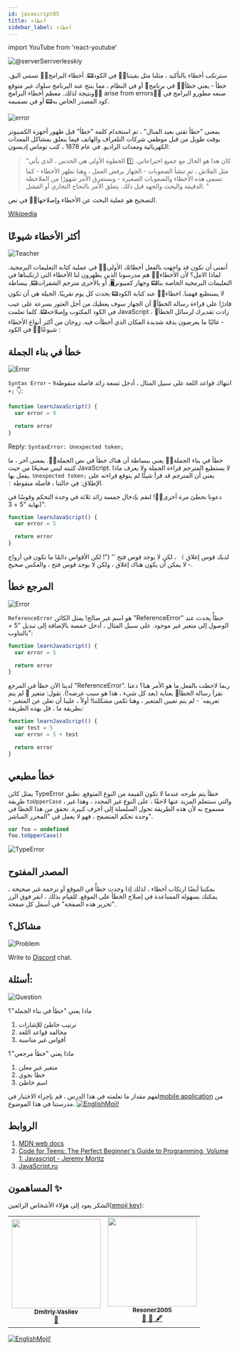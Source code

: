 ```yaml
---
id: javascript05
title: أخطاء
sidebar_label: أخطاء
---
```


import YouTube from 'react-youtube'

![@serverSerrverlesskiy](/img/javascript/headers/05.jpg)

سترتكب أخطاء بالتأكيد ، مثلنا مثل بقيتنا🙅‍♂️ في الكود📟. أخطاء البرامج🙅‍♂️ تسمى البق. خطأ - يعني خطأ🙅‍♂️ في برنامج💾 أو في النظام ، مما ينتج عنه البرنامج سلوك غير متوقع ونتيجة لذلك. معظم أخطاء البرامج🙅‍♂️ arise from errors🙅‍♂️ صنعه مطورو البرامج في كود المصدر الخاص به📟 أو في تصميمه.

![error](https://media.giphy.com/media/1VT3UNeWdijUSMpRL4/giphy.gif)

بمعنى "خطأ تقني بعيد المنال" ، تم استخدام كلمة "خطأ" قبل ظهور أجهزة الكمبيوتر بوقت طويل من قبل موظفي شركات التلغراف والهاتف فيما يتعلق بمشاكل المعدات الكهربائية ومعدات الراديو. في عام 1878 ، كتب توماس إديسون:

> "كان هذا هو الحال مع جميع اختراعاتي. 1️⃣ الخطوة الأولى هي الحدس ، الذي يأتي مثل الفلاش ، ثم تنشأ الصعوبات - الجهاز يرفض العمل ، وهنا تظهر الأخطاء - كما تسمى هذه الأخطاء والصعوبات الصغيرة - ويستغرق الأمر شهورًا من الملاحظة الدقيقة والبحث والجهد قبل ذلك. يتعلق الأمر بالنجاح التجاري أو الفشل. "

التصحيح هو عملية البحث عن الأخطاء وإصلاحها🙅‍♂️ في نص.

[Wikipedia](https://ru.wikipedia.org/wiki/Программная_ошибка🙅‍♂️)

<!-- ## Video

<YouTube videoId="xJtVop2fAxg" /> -->

## أكثر الأخطاء شيوعًا

![Teacher](https://media.giphy.com/media/27c3zdaY6eeIAwp7Qi/giphy.gif)

أتمنى أن تكون قد واجهت بالفعل أخطائك الأولى🙅‍♂️ في عملية كتابة التعليمات البرمجية. لماذا الامل؟ لأن الأخطاء🙅‍♂️ هم مدرسونا الذين يظهرون لنا الأخطاء التي ارتكبناها في التعليمات البرمجية الخاصة بنا📟 وجهاز كمبيوتر🖥️, أو بالأحرى مترجم الشفرات📟, ببساطة لا يستطيع فهمنا. اخطاء🙅‍♂️ عند كتابة الكود📟 يحدث كل يوم تقريبًا. الحيلة هي أن تكون قادرًا على قراءة رسالة الخطأ💬 أن الجهاز سوف يعطيك من أجل العثور بسرعة على عيب في الكود المكتوب وإصلاحه📟. كلما تعلمت JavaScript ، زادت تقديرك لرسائل الخطأ💬 - غالبًا ما يعرضون بدقة شديدة المكان الذي أخطأت فيه.
زوجان من أكثر أنواع الأخطاء شيوعًا🙅‍♂️ في الكود :

## خطأ في بناء الجملة

![Error](https://media.giphy.com/media/TqiwHbFBaZ4ti/giphy.gif)

`Syntax Error` - انتهاك قواعد اللغة  على سبيل المثال ، أدخل تسعة زائد فاصلة منقوطة`9 +;` 👇:

```jsx live
function learnJavaScript() {
  var error = 9

  return error
}
```

Reply: `SyntaxError: Unexpected token;`

خطأ في بناء الجملة🙅‍♂️ يعني ببساطة أن هناك خطأ في نص الجملة🙅‍♂️. بمعنى آخر ، ما كتبته ليس صحيحًا من حيث JavaScript. لا يستطيع المترجم قراءة الجملة ولا يعرف ماذا يفعل بها. `Unexpected token;` يعني أن المترجم قد قرأ شيئًا لم يتوقع قراءته على الإطلاق: في حالتنا ، فاصلة منقوطة `؛`.

دعونا نخطئ مرة أخرى🙅‍♂️!
لنقم بإدخال خمسة زائد ثلاثة في وحدة التحكم وقوسًا في نهاية "5 + 3)".

```jsx live
function learnJavaScript() {
  var error = 5

  return error
}
```

لديك قوس إغلاق ``) `` ، لكن لا يوجد قوس فتح '' ("! لكن الأقواس دائمًا ما تكون في أزواج - لا يمكن أن يكون هناك إغلاق ، ولكن لا يوجد قوس فتح ، والعكس صحيح.
## المرجع خطأ

![Error](https://media.giphy.com/media/8L0Pky6C83SzkzU55a/giphy.gif)

`ReferenceError` هو اسم غير صالح! يمثل الكائن "ReferenceError" خطأً يحدث عند الوصول إلى متغير غير موجود. على سبيل المثال ، أدخل خمسة بالإضافة إلى تبديل "5 + بالتناوب":
```jsx live
function learnJavaScript() {
  var error = 5

  return error
}
```

لدينا الآن خطأ في المرجع "ReferenceError". ربما لاحظت بالفعل ما هو الأمر هنا؟ دعنا نقرأ رسالة الخطأ💬 بعناية (بعد كل شيء ، هذا هو سبب عرضه!). تقول: متغير 🔔 لم يتم تعريفه` - لم يتم تعيين المتغير ، وهنا تكمن مشكلتنا! أولاً ، علينا أن نعلن عن المتغير - بطريقة ما ، قل بهذه الطريقة:
```jsx live
function learnJavaScript() {
  var test = 5
  var error = 5 + test

  return error
}
```

## خطأ مطبعي

يمثل كائن TypeError خطأ يتم طرحه عندما لا تكون القيمة من النوع المتوقع. نطبق طريقة `toUpperCase` ، والتي سنتعلم المزيد عنها لاحقًا ، على النوع غير المحدد ، وهذا غير مسموح به لأن هذه الطريقة تحول السلسلة إلى أحرف كبيرة. تحقق من هذا الخطأ في وحدة تحكم المتصفح ، فهو لا يعمل في "المحرر المباشر".
```javascript
var foo = undefined
foo.toUpperCase()
```

![TypeError](/img/javascript/25.jpg)

## المصدر المفتوح

يمكننا أيضًا ارتكاب أخطاء ، لذلك إذا وجدت خطأً في الموقع أو ترجمة غير صحيحة ، يمكنك بسهولة المساعدة في إصلاح الخطأ على الموقع. للقيام بذلك ، انقر فوق الزر "تحرير هذه الصفحة" في أسفل كل صفحة.
## مشاكل؟

![Problem](https://media.giphy.com/media/xTiTnGeUsWOEwsGoG4/giphy.gif)

Write to [Discord](https://discord.gg/6GDAfXn) chat.

## أسئلة:

![Question](https://media.giphy.com/media/l0HlRnAWXxn0MhKLK/giphy.gif)

ماذا يعني "خطأ في بناء الجملة"؟

1. ترتيب خاطئ للإشارات
2. مخالفة قواعد اللغة
3. أقواس غير مناسبة

ماذا يعني "خطأ مرجعي"؟
1. متغير غير معلن
2. خطأ نحوي
3. اسم خاطئ

لفهم مقدار ما تعلمته في هذا الدرس ، قم بإجراء الاختبار في[mobile application](http://onelink.to/njhc95) من مدرستنا في هذا الموضوع.
[![EnglishMoji!](/img/logo/englishmoji.png)](https://apps.apple.com/kz/app/englishmoji/id6450254885)

## الروابط

1. [MDN web docs](https://developer.mozilla.org/ru/docs/Web/JavaScript/Data_structures)
2. [Code for Teens: The Perfect Beginner's Guide to Programming, Volume 1: Javascript - Jeremy Moritz](https://www.amazon.com/Code-Teens-Beginners-Programming-Javascript-ebook/dp/B07FCTLVPC)
3. [JavaScript.ru](https://learn.javascript.ru/types)

## المساهمون ✨
الشكر يعود إلى هؤلاء الأشخاص الرائعين([emoji key](https://allcontributors.org/docs/en/emoji-key)):

<table>
  <tr>
    <td align="center"><a href="https://fullstackserverless.github.io/"><img src="https://avatars0.githubusercontent.com/u/6774813?v=4?s=200" width="200px;" alt=""/><br /><sub><b>Dmitriy Vasilev</b></sub></a><br /> <a href="https://github.com/gHashTag/react-native-village/commits?author=gHashTag" title="Documentation">📖</a></td>
    <td align="center"><a href="https://github.com/Resoner2005"><img src="https://avatars1.githubusercontent.com/u/75675814?v=4?s=200" width="200px;" alt=""/><br /><sub><b>Resoner2005</b></sub></a><br /><a href="https://github.com/gHashTag/react-native-village/issues?q=author%3AResoner2005" title="Bug reports">🐛 🎨 🖋</a></td>
  </tr>
  
</table>

[![EnglishMoji!](/img/logo/englishmoji.png)](https://apps.apple.com/kz/app/englishmoji/id6450254885)
